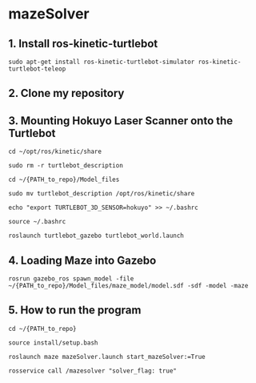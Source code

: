 # mazeSolver

## 1. Install ros-kinetic-turtlebot 

`sudo apt-get install ros-kinetic-turtlebot-simulator ros-kinetic-turtlebot-teleop`

## 2. Clone my repository

## 3. Mounting Hokuyo Laser Scanner onto the Turtlebot

`cd ~/opt/ros/kinetic/share`

`sudo rm -r turtlebot_description`

`cd ~/{PATH_to_repo}/Model_files`

`sudo mv turtlebot_description /opt/ros/kinetic/share`

`echo "export TURTLEBOT_3D_SENSOR=hokuyo" >> ~/.bashrc`

`source ~/.bashrc`

`roslaunch turtlebot_gazebo turtlebot_world.launch`

## 4. Loading Maze into Gazebo

`rosrun gazebo_ros spawn_model -file ~/{PATH_to_repo}/Model_files/maze_model/model.sdf -sdf -model -maze`

## 5. How to run the program

`cd ~/{PATH_to_repo}`

`source install/setup.bash`

`roslaunch maze mazeSolver.launch start_mazeSolver:=True`

`rosservice call /mazesolver "solver_flag: true"`


